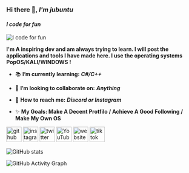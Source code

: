 ### Hi there 👋, ***I'm jubuntu***
#### ***I code for fun***
![***I code for fun***](https://cdn.discordapp.com/attachments/847507532780011530/944754565067186216/jubuntu.png)

**I'm A inspiring dev and am always trying to learn. I will post the applications and tools I have made here. I use the operating systems PopOS/KALI/WINDOWS !**

- 📚 **I’m currently learning:** ***C#/C++*** 
- 🤝 **I’m looking to collaborate on:** ***Anything*** 
- 💬 **How to reach me:** ***Discord or Instagram*** 

- ✨ **My Goals:
Make A Decent Protfilo /
Achieve A Good Following /
Make My Own OS**

[<img src='https://cdn.jsdelivr.net/npm/simple-icons@3.0.1/icons/github.svg' alt='github' height='40'>](https://github.com/jubuntus)  [<img src='https://cdn.jsdelivr.net/npm/simple-icons@3.0.1/icons/instagram.svg' alt='instagram' height='40'>](https://www.instagram.com/jubuntuss/)  [<img src='https://cdn.jsdelivr.net/npm/simple-icons@3.0.1/icons/twitter.svg' alt='twitter' height='40'>](https://twitter.com/Jubuntus)  [<img src='https://cdn.jsdelivr.net/npm/simple-icons@3.0.1/icons/youtube.svg' alt='YouTube' height='40'>](https://www.youtube.com/channel/UCY-q3ihDV2BvqSf-NBQyj9g)  [<img src='https://cdn.jsdelivr.net/npm/simple-icons@3.0.1/icons/icloud.svg' alt='website' height='40'>](https://discord.gg/ndmZ334qSU)  [<img src='https://cdn.jsdelivr.net/npm/simple-icons@3.0.1/icons/tiktok.svg' alt='tiktok' height='40'>](https://www.tiktok.com/@jubuntus)  

![GitHub stats](https://github-readme-stats.vercel.app/api?username=jubuntus&theme=great-gatsby)  

![GitHub Activity Graph](https://activity-graph.herokuapp.com/graph?username=jubuntus)  

